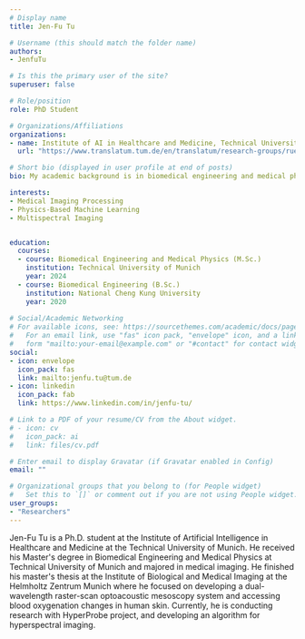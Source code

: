 ```yaml
---
# Display name
title: Jen-Fu Tu

# Username (this should match the folder name)
authors:
- JenfuTu

# Is this the primary user of the site?
superuser: false

# Role/position
role: PhD Student

# Organizations/Affiliations
organizations:
- name: Institute of AI in Healthcare and Medicine, Technical University of Munich
  url: "https://www.translatum.tum.de/en/translatum/research-groups/rueckert-daniel-ai-in-healthcare-and-medicine/"

# Short bio (displayed in user profile at end of posts)
bio: My academic background is in biomedical engineering and medical physics, and my interests lie in medical imaging processing and physics-based machine learning

interests:
- Medical Imaging Processing
- Physics-Based Machine Learning
- Multispectral Imaging 


education:
  courses:
  - course: Biomedical Engineering and Medical Physics (M.Sc.)
    institution: Technical University of Munich
    year: 2024
  - course: Biomedical Engineering (B.Sc.)
    institution: National Cheng Kung University
    year: 2020
 
# Social/Academic Networking
# For available icons, see: https://sourcethemes.com/academic/docs/page-builder/#icons
#   For an email link, use "fas" icon pack, "envelope" icon, and a link in the
#   form "mailto:your-email@example.com" or "#contact" for contact widget.
social:
- icon: envelope
  icon_pack: fas
  link: mailto:jenfu.tu@tum.de
- icon: linkedin
  icon_pack: fab
  link: https://www.linkedin.com/in/jenfu-tu/

# Link to a PDF of your resume/CV from the About widget.
# - icon: cv
#   icon_pack: ai
#   link: files/cv.pdf

# Enter email to display Gravatar (if Gravatar enabled in Config)
email: ""

# Organizational groups that you belong to (for People widget)
#   Set this to `[]` or comment out if you are not using People widget.
user_groups:
- "Researchers"
---
```


Jen-Fu Tu is a Ph.D. student at the Institute of Artificial Intelligence in Healthcare and Medicine at the Technical University of Munich. He received his Master's degree in Biomedical Engineering and Medical Physics at Technical University of Munich and majored in medical imaging. He finished his master's thesis at the Institute of Biological and Medical Imaging at the Helmholtz Zentrum Munich where he focused on developing a dual-wavelength raster-scan optoacoustic mesoscopy system and accessing blood oxygenation changes in human skin. Currently, he is conducting research with HyperProbe project, and developing an algorithm for hyperspectral imaging.

